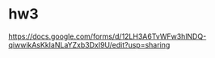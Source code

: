 # hw3
https://docs.google.com/forms/d/12LH3A6TvWFw3hlNDQ-qiwwikAsKkIaNLaYZxb3DxI9U/edit?usp=sharing
